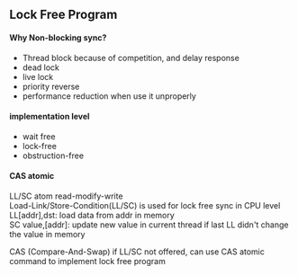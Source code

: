 ## Lock Free Program

#### Why Non-blocking sync?  
- Thread block because of competition, and delay response  
- dead lock
- live lock
- priority reverse
- performance reduction when use it unproperly


#### implementation level
- wait free
- lock-free
- obstruction-free


#### CAS atomic 
LL/SC atom read-modify-write   
Load-Link/Store-Condition(LL/SC) is used for lock free sync in CPU level  
LL[addr],dst: load data from addr in memory  
SC value,[addr]: update new value in current thread if last LL didn't change the value in memory  

CAS (Compare-And-Swap)
if LL/SC not offered, can use CAS atomic command to implement lock free program



